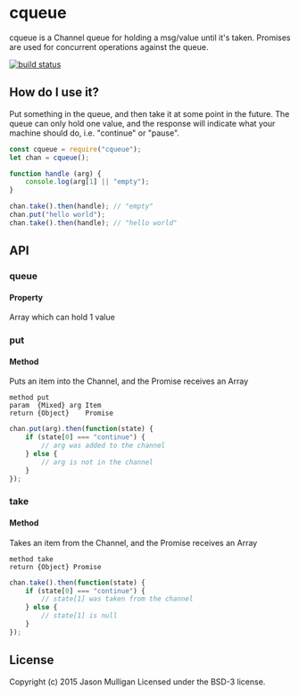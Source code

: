 # cqueue

cqueue is a Channel queue for holding a msg/value until it's taken. Promises are used for concurrent operations against the queue.

[![build status](https://secure.travis-ci.org/avoidwork/cqueue.png)](http://travis-ci.org/avoidwork/cqueue)

## How do I use it?

Put something in the queue, and then take it at some point in the future. The queue can only hold one value, and the response will indicate what your machine should do, i.e. "continue" or "pause".

```javascript
const cqueue = require("cqueue");
let chan = cqueue();

function handle (arg) {
    console.log(arg[1] || "empty");
}

chan.take().then(handle); // "empty"
chan.put("hello world");
chan.take().then(handle); // "hello world"
```

## API

### queue
#### Property

Array which can hold 1 value

### put
#### Method

 Puts an item into the Channel, and the Promise receives an Array
 
 	method put
 	param  {Mixed} arg Item
 	return {Object}    Promise

```javascript
chan.put(arg).then(function(state) {
	if (state[0] === "continue") {
		// arg was added to the channel
	} else {
		// arg is not in the channel
	}
});
```

### take
#### Method

Takes an item from the Channel, and the Promise receives an Array

	method take
 	return {Object} Promise

```javascript
chan.take().then(function(state) {
	if (state[0] === "continue") {
		// state[1] was taken from the channel
	} else {
		// state[1] is null
	}
});
```

## License
Copyright (c) 2015 Jason Mulligan
Licensed under the BSD-3 license.

